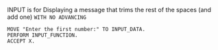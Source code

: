 INPUT is for Displaying a message that trims the rest of the spaces (and add one) `WITH NO ADVANCING`

```COBOL
MOVE "Enter the first number:" TO INPUT_DATA.
PERFORM INPUT_FUNCTION.
ACCEPT X.
```

